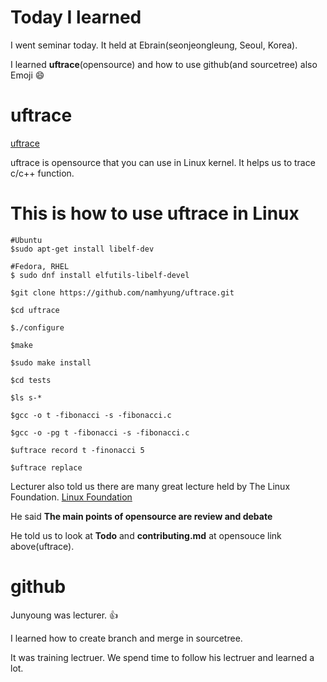 # Today I learned

I went seminar today. It held at Ebrain(seonjeongleung, Seoul, Korea).

I learned **uftrace**(opensource) and how to use github(and sourcetree)
also Emoji :smile:


# uftrace
[uftrace](https://github.com/namhyung/uftrace)

uftrace is opensource that you can use in Linux kernel.
It helps us to trace c/c++ function. 

# This is how to use uftrace in Linux
```
#Ubuntu
$sudo apt-get install libelf-dev

#Fedora, RHEL
$ sudo dnf install elfutils-libelf-devel

$git clone https://github.com/namhyung/uftrace.git

$cd uftrace

$./configure

$make

$sudo make install 

$cd tests

$ls s-*

$gcc -o t -fibonacci -s -fibonacci.c

$gcc -o -pg t -fibonacci -s -fibonacci.c

$uftrace record t -finonacci 5

$uftrace replace
```

Lecturer also told us there are many great lecture held by The Linux Foundation.
[Linux Foundation](http://www.linuxfoundation.org)

He said **The main points of opensource are review and debate** 

He told us to look at **Todo** and **contributing.md** at opensouce link above(uftrace).

# github
Junyoung was lecturer. :thumbsup:

I learned how to create branch and merge in sourcetree.

It was training lectruer. We spend time to follow his lectruer and learned a lot. 

